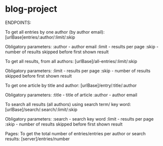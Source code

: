 # blog-project

ENDPOINTS:

To get all entries by one author (by author email):
[urlBase]entries/:author/:limit/:skip

Obligatory parameters:
:author - author email
:limit - results per page
:skip - number of results skipped before first shown result

To get all results, from all authors:
[urlBase]/all-entries/:limit/:skip

Obligatory parameters:
:limit - results per page
:skip - number of results skipped before first shown result

To get one article by title and author:
[urlBase]/entry/:title/:author

Obligatory parameters:
:title - title of article
:author - author email

To search all results (all authors) using search term/ key word:
[urlBase]/search/:search/:limit/:skip

Obligatory parameters:
:search - search key word
:limit - results per page
:skip - number of results skipped before first shown result

Pages: To get the total number of entries/entries per author or search results:
[server]/entries/number
